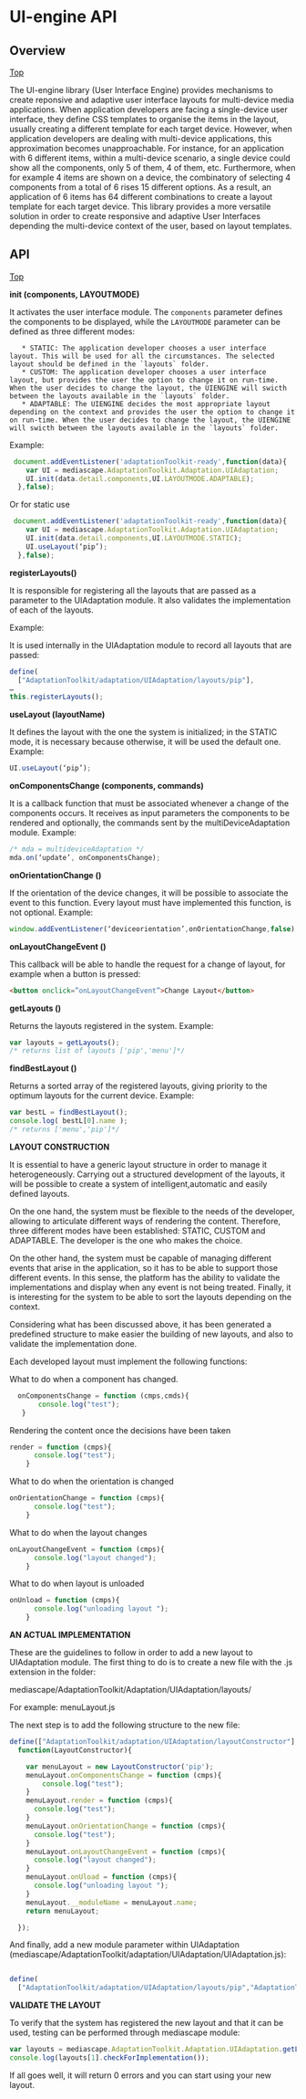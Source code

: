 # UI-engine API

## Overview
[Top][]

The UI-engine library (User Interface Engine) provides mechanisms to create reponsive and adaptive user interface layouts for multi-device media applications. When application developers are facing a single-device user interface, they define CSS templates to organise the items in the layout, usually creating a different template for each target device. However, when application developers are dealing with multi-device applications, this approximation becomes unapproachable. For instance, for an application with 6 different items, within a multi-device scenario, a single device could show all the components, only 5 of them, 4 of them, etc. Furthermore, when for example 4 items are shown on a device, the combinatory of selecting 4 components from a total of 6 rises 15 different options. As a result, an application of 6 items has 64 different combinations to create a layout template for each target device. This library provides a more versatile solution in order to create responsive and adaptive User Interfaces depending the multi-device context of the user, based on layout templates.

## API
[Top][]

**init (components, LAYOUTMODE)**

It activates the user interface module. The ``components`` parameter defines the components to be displayed, while the ``LAYOUTMODE`` parameter can be defined as three different modes:

       * STATIC: The application developer chooses a user interface layout. This will be used for all the circumstances. The selected layout should be defined in the `layouts` folder.
       * CUSTOM: The application developer chooses a user interface layout, but provides the user the option to change it on run-time. When the user decides to change the layout, the UIENGINE will swicth between the layouts available in the `layouts` folder.
       * ADAPTABLE: The UIENGINE decides the most appropriate layout depending on the context and provides the user the option to change it on run-time. When the user decides to change the layout, the UIENGINE will swicth between the layouts available in the `layouts` folder.
       
Example:
```javascript
 document.addEventListener('adaptationToolkit-ready',function(data){
    var UI = mediascape.AdaptationToolkit.Adaptation.UIAdaptation;
    UI.init(data.detail.components,UI.LAYOUTMODE.ADAPTABLE);
  },false);
```
Or for static use

```javascript
 document.addEventListener('adaptationToolkit-ready',function(data){
    var UI = mediascape.AdaptationToolkit.Adaptation.UIAdaptation;
    UI.init(data.detail.components,UI.LAYOUTMODE.STATIC);
    UI.useLayout(‘pip’);
  },false);
```

**registerLayouts()**

It is responsible for registering all the layouts that are passed as a parameter to the UIAdaptation module. It also validates the implementation of each of the layouts.

Example:

It is used internally in the UIAdaptation module to record all layouts that are passed:

```javascript
define(
  ["AdaptationToolkit/adaptation/UIAdaptation/layouts/pip"],
…
this.registerLayouts();
```
**useLayout (layoutName)**

It defines the layout with the one the system is initialized; in the STATIC mode, it is necessary because otherwise, it will be used the default one. Example:

```javascript
UI.useLayout(‘pip’);

```

**onComponentsChange (components, commands)**

It is a callback function that must be associated whenever a change of the components occurs. It receives as input parameters the components to be rendered and optionally, the commands sent by the multiDeviceAdaptation module. Example:

```javascript
/* mda = multideviceAdaptation */
mda.on(‘update’, onComponentsChange);
```

**onOrientationChange ()**

If the orientation of the device changes, it will be possible to associate the event to this function. Every layout must have implemented this function, is not optional. Example:

```javascript
window.addEventListener(‘deviceorientation’,onOrientationChange,false);
```

**onLayoutChangeEvent ()**

This callback will be able to handle the request for a change of layout, for example when a button is pressed:
```html
<button onclick=”onLayoutChangeEvent”>Change Layout</button>
```
**getLayouts ()**

Returns the layouts registered in the system. Example:

```javascript
var layouts = getLayouts();
/* returns list of layouts ['pip','menu']*/
```

**findBestLayout ()**

Returns a sorted array of the registered layouts, giving priority to the optimum layouts for the current device. Example:
```javascript
var bestL = findBestLayout();
console.log( bestL[0].name );
/* returns ['menu','pip']*/
```

**LAYOUT CONSTRUCTION**
       
It is essential to have a generic layout structure in order to manage it heterogeneously. Carrying out a structured development of the layouts, it will be possible to create a system of intelligent,automatic and easily defined layouts.

On the one hand, the system must be flexible to the needs of the developer, allowing to articulate different ways of rendering the content. Therefore, three different modes have been established: STATIC, CUSTOM and ADAPTABLE. The developer is the one who makes the choice.

On the other hand, the system must be capable of managing different events that arise in the application, so it has to be able to support those different events. In this sense, the platform has the ability to validate the implementations and display when any event is not being treated. Finally, it is interesting for the system to be able to sort the layouts depending on the context.

Considering what has been discussed above, it has been generated a predefined structure to make easier the building of new layouts, and also to validate the implementation done.

Each developed layout must implement the following functions:

What to do when a component has changed.
 ```javascript
   onComponentsChange = function (cmps,cmds){
        console.log("test");
    }
```
Rendering the content once the decisions have been taken
```javascript
render = function (cmps){
      console.log("test");
    }
```
What to do when the orientation is changed
```javascript
onOrientationChange = function (cmps){
      console.log("test");
    }
```
What to do when the layout changes
```javascript
onLayoutChangeEvent = function (cmps){
      console.log("layout changed");
    }
```    
What to do when layout is unloaded
```javascript
onUnload = function (cmps){
      console.log("unloading layout ");
    }
  ```

**AN ACTUAL IMPLEMENTATION**

These are the guidelines to follow in order to add a new layout to UIAdaptation module.
The first thing to do is to create a new file with the .js extension in the folder:

mediascape/AdaptationToolkit/Adaptation/UIAdaptation/layouts/

For example: menuLayout.js

The next step is to add the following structure to the new file:

```javascript
define(["AdaptationToolkit/adaptation/UIAdaptation/layoutConstructor"],
  function(LayoutConstructor){

    var menuLayout = new LayoutConstructor('pip');
    menuLayout.onComponentsChange = function (cmps){
        console.log("test");
    }
    menuLayout.render = function (cmps){
      console.log("test");
    }
    menuLayout.onOrientationChange = function (cmps){
      console.log("test");
    }
    menuLayout.onLayoutChangeEvent = function (cmps){
      console.log("layout changed");
    }
    menuLayout.onUload = function (cmps){
      console.log("unloading layout ");
    }
    menuLayout.__moduleName = menuLayout.name;
    return menuLayout;

  });
```
And finally, add a new module parameter within UIAdaptation 
(mediascape/AdaptationToolkit/adaptation/UIAdaptation/UIAdaptation.js):

```javascript

define(
  ["AdaptationToolkit/adaptation/UIAdaptation/layouts/pip","AdaptationToolkit/adaptation/UIAdaptation/layouts/menuLayout"]

```

**VALIDATE THE LAYOUT**

To verify that the system has registered the new layout and that it can be used, testing can be performed through mediascape module:

```javascript
var layouts = mediascape.AdaptationToolkit.Adaptation.UIAdaptation.getLayouts());
console.log(layouts[1].checkForImplementation());
```
If all goes well, it will return 0 errors and you can start using your new layout.

[Top]: #overview

